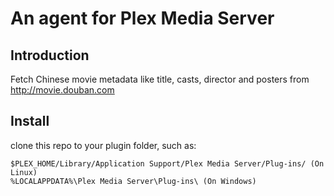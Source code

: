 # An agent for Plex Media Server

## Introduction
Fetch Chinese movie metadata like title, casts, director and posters from http://movie.douban.com

## Install
clone this repo to your plugin folder, such as:

    $PLEX_HOME/Library/Application Support/Plex Media Server/Plug-ins/ (On Linux)
    %LOCALAPPDATA%\Plex Media Server\Plug-ins\ (On Windows)


